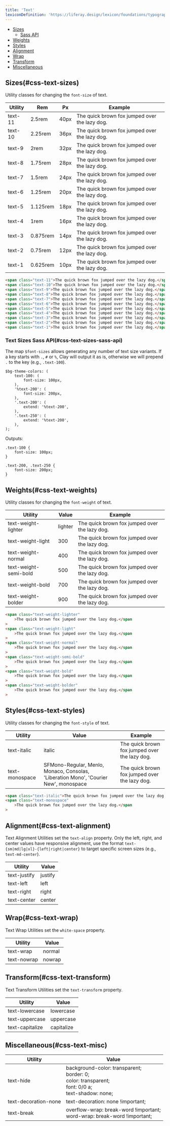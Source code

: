 ```yaml
---
title: 'Text'
lexiconDefinition: 'https://liferay.design/lexicon/foundations/typography/'
---
```


<div class="nav-toc-absolute">
<div class="nav-toc">

-   [Sizes](#css-text-sizes)
    -   [Sass API](#css-text-sizes-sass-api)
-   [Weights](#css-text-weights)
-   [Styles](#css-text-styles)
-   [Alignment](#css-text-alignment)
-   [Wrap](#css-text-wrap)
-   [Transform](#css-text-transform)
-   [Miscellaneous](#css-text-misc)

</div>
</div>

## Sizes(#css-text-sizes)

Utility classes for changing the `font-size` of text.

<div class="sheet-example">
	<table class="table table-autofit">
		<thead>
			<th class="table-cell-ws-nowrap">Utility</th>
			<th>Rem</th>
			<th>Px</th>
			<th class="table-cell-expand">Example</th>
		</thead>
		<tbody>
			<tr>
				<td class="table-cell-ws-nowrap">text-11</td>
				<td>2.5rem</td>
				<td>40px</td>
				<td class="table-cell-expand"><span class="text-11">The quick brown fox jumped over the lazy dog.</span></td>
			</tr>
			<tr>
				<td class="table-cell-ws-nowrap">text-10</td>
				<td>2.25rem</td>
				<td>36px</td>
				<td class="table-cell-expand"><span class="text-10">The quick brown fox jumped over the lazy dog.</span></td>
			</tr>
			<tr>
				<td class="table-cell-ws-nowrap">text-9</td>
				<td>2rem</td>
				<td>32px</td>
				<td class="table-cell-expand"><span class="text-9">The quick brown fox jumped over the lazy dog.</span></td>
			</tr>
			<tr>
				<td class="table-cell-ws-nowrap">text-8</td>
				<td>1.75rem</td>
				<td>28px</td>
				<td class="table-cell-expand"><span class="text-8">The quick brown fox jumped over the lazy dog.</span></td>
			</tr>
			<tr>
				<td class="table-cell-ws-nowrap">text-7</td>
				<td>1.5rem</td>
				<td>24px</td>
				<td class="table-cell-expand"><span class="text-7">The quick brown fox jumped over the lazy dog.</span></td>
			</tr>
			<tr>
				<td class="table-cell-ws-nowrap">text-6</td>
				<td>1.25rem</td>
				<td>20px</td>
				<td class="table-cell-expand"><span class="text-6">The quick brown fox jumped over the lazy dog.</span></td>
			</tr>
			<tr>
				<td class="table-cell-ws-nowrap">text-5</td>
				<td>1.125rem</td>
				<td>18px</td>
				<td class="table-cell-expand"><span class="text-5">The quick brown fox jumped over the lazy dog.</span></td>
			</tr>
			<tr>
				<td class="table-cell-ws-nowrap">text-4</td>
				<td>1rem</td>
				<td>16px</td>
				<td class="table-cell-expand"><span class="text-4">The quick brown fox jumped over the lazy dog.</span></td>
			</tr>
			<tr>
				<td class="table-cell-ws-nowrap">text-3</td>
				<td>0.875rem</td>
				<td>14px</td>
				<td class="table-cell-expand"><span class="text-3">The quick brown fox jumped over the lazy dog.</span></td>
			</tr>
			<tr>
				<td class="table-cell-ws-nowrap">text-2</td>
				<td>0.75rem</td>
				<td>12px</td>
				<td class="table-cell-expand"><span class="text-2">The quick brown fox jumped over the lazy dog.</span></td>
			</tr>
			<tr>
				<td class="table-cell-ws-nowrap">text-1</td>
				<td>0.625rem</td>
				<td>10px</td>
				<td class="table-cell-expand"><span class="text-1">The quick brown fox jumped over the lazy dog.</span></td>
			</tr>
		</tbody>
	</table>
</div>

```html
<span class="text-11">The quick brown fox jumped over the lazy dog.</span>
<span class="text-10">The quick brown fox jumped over the lazy dog.</span>
<span class="text-9">The quick brown fox jumped over the lazy dog.</span>
<span class="text-8">The quick brown fox jumped over the lazy dog.</span>
<span class="text-7">The quick brown fox jumped over the lazy dog.</span>
<span class="text-6">The quick brown fox jumped over the lazy dog.</span>
<span class="text-5">The quick brown fox jumped over the lazy dog.</span>
<span class="text-4">The quick brown fox jumped over the lazy dog.</span>
<span class="text-3">The quick brown fox jumped over the lazy dog.</span>
<span class="text-2">The quick brown fox jumped over the lazy dog.</span>
<span class="text-1">The quick brown fox jumped over the lazy dog.</span>
```

### Text Sizes Sass API(#css-text-sizes-sass-api)

The map `$font-sizes` allows generating any number of text size variants. If a key starts with `.`, `#` or `%`, Clay will output it as is, otherwise we will prepend `.` to the key (e.g., `.text-100`).

```scss{expanded}
$bg-theme-colors: (
    text-100: (
        font-size: 100px,
    ),
    '%text-200': (
        font-size: 200px,
    ),
    '.text-200': (
        extend: '%text-200',
    ),
    '.text-250': (
        extend: '%text-200',
    ),
);
```

Outputs:

```css{expanded}
.text-100 {
    font-size: 100px;
}

.text-200, .text-250 {
    font-size: 200px;
}
```

## Weights(#css-text-weights)

Utility classes for changing the `font-weight` of text.

<div class="sheet-example">
	<table class="table table-autofit">
		<thead>
			<th class="table-cell-ws-nowrap">Utility</th>
			<th>Value</th>
			<th class="table-cell-expand">Example</th>
		</thead>
		<tbody>
			<tr>
				<td class="table-cell-ws-nowrap">text-weight-lighter</td>
				<td>lighter</td>
				<td class="table-cell-expand"><span class="text-weight-lighter">The quick brown fox jumped over the lazy dog.</span></td>
			</tr>
			<tr>
				<td class="table-cell-ws-nowrap">text-weight-light</td>
				<td>300</td>
				<td class="table-cell-expand"><span class="text-weight-light">The quick brown fox jumped over the lazy dog.</span></td>
			</tr>
			<tr>
				<td class="table-cell-ws-nowrap">text-weight-normal</td>
				<td>400</td>
				<td class="table-cell-expand"><span class="text-weight-normal">The quick brown fox jumped over the lazy dog.</span></td>
			</tr>
			<tr>
				<td class="table-cell-ws-nowrap">text-weight-semi-bold</td>
				<td>500</td>
				<td class="table-cell-expand"><span class="text-weight-semi-bold">The quick brown fox jumped over the lazy dog.</span></td>
			</tr>
			<tr>
				<td class="table-cell-ws-nowrap">text-weight-bold</td>
				<td>700</td>
				<td class="table-cell-expand"><span class="text-weight-bold">The quick brown fox jumped over the lazy dog.</span></td>
			</tr>
			<tr>
				<td class="table-cell-ws-nowrap">text-weight-bolder</td>
				<td>900</td>
				<td class="table-cell-expand"><span class="text-weight-bolder">The quick brown fox jumped over the lazy dog.</span></td>
			</tr>
		</tbody>
	</table>
</div>

```html
<span class="text-weight-lighter"
	>The quick brown fox jumped over the lazy dog.</span
>
<span class="text-weight-light"
	>The quick brown fox jumped over the lazy dog.</span
>
<span class="text-weight-normal"
	>The quick brown fox jumped over the lazy dog.</span
>
<span class="text-weight-semi-bold"
	>The quick brown fox jumped over the lazy dog.</span
>
<span class="text-weight-bold"
	>The quick brown fox jumped over the lazy dog.</span
>
<span class="text-weight-bolder"
	>The quick brown fox jumped over the lazy dog.</span
>
```

## Styles(#css-text-styles)

Utility classes for changing the `font-style` of text.

<div class="sheet-example">
	<table class="table table-autofit">
		<thead>
			<th class="table-cell-ws-nowrap">Utility</th>
			<th class="table-cell-minw-200">Value</th>
			<th class="table-cell-expand">Example</th>
		</thead>
		<tbody>
			<tr>
				<td class="table-cell-ws-nowrap">text-italic</td>
				<td class="table-cell-minw-200">italic</td>
				<td class="table-cell-expand"><span class="text-italic">The quick brown fox jumped over the lazy dog.</span></td>
			</tr>
			<tr>
				<td class="table-cell-ws-nowrap">text-monospace</td>
				<td class="table-cell-minw-200">SFMono-Regular, Menlo, Monaco, Consolas, 'Liberation Mono', 'Courier New', monospace</td>
				<td class="table-cell-expand"><span class="text-monospace">The quick brown fox jumped over the lazy dog.</span></td>
			</tr>
		</tbody>
	</table>
</div>

```html
<span class="text-italic">The quick brown fox jumped over the lazy dog.</span>
<span class="text-monospace"
	>The quick brown fox jumped over the lazy dog.</span
>
```

## Alignment(#css-text-alignment)

Text Alignment Utilities set the `text-align` property. Only the left, right, and center values have responsive alignment, use the format `text-{sm|md|lg|xl}-{left|right|center}` to target specific screen sizes (e.g., `text-md-center`).

<div class="sheet-example">
	<div class="table-responsive">
		<table class="table table-autofit table-nowrap">
			<thead>
				<tr>
					<th>Utility</th>
					<th>Value</th>
				</tr>
			</thead>
			<tbody>
				<tr>
					<td>text-justify</td>
					<td>justify</td>
				</tr>
				<tr>
					<td>text-left</td>
					<td>left</td>
				</tr>
				<tr>
					<td>text-right</td>
					<td>right</td>
				</tr>
				<tr>
					<td>text-center</td>
					<td>center</td>
				</tr>
			</tbody>
		</table>
	</div>
</div>

## Wrap(#css-text-wrap)

Text Wrap Utilities set the `white-space` property.

<div class="sheet-example">
	<div class="table-responsive">
		<table class="table table-autofit table-nowrap">
			<thead>
				<tr>
					<th>Utility</th>
					<th>Value</th>
				</tr>
			</thead>
			<tbody>
				<tr>
					<td>text-wrap</td>
					<td>normal</td>
				</tr>
				<tr>
					<td>text-nowrap</td>
					<td>nowrap</td>
				</tr>
			</tbody>
		</table>
	</div>
</div>

## Transform(#css-text-transform)

Text Transform Utilities set the `text-transform` property.

<div class="sheet-example">
	<div class="table-responsive">
		<table class="table table-autofit table-nowrap">
			<thead>
				<tr>
					<th>Utility</th>
					<th>Value</th>
				</tr>
			</thead>
			<tbody>
				<tr>
					<td>text-lowercase</td>
					<td>lowercase</td>
				</tr>
				<tr>
					<td>text-uppercase</td>
					<td>uppercase</td>
				</tr>
				<tr>
					<td>text-capitalize</td>
					<td>capitalize</td>
				</tr>
			</tbody>
		</table>
	</div>
</div>

## Miscellaneous(#css-text-misc)

<div class="sheet-example">
	<div class="table-responsive">
		<table class="table table-autofit table-nowrap">
			<thead>
				<tr>
					<th>Utility</th>
					<th>Value</th>
				</tr>
			</thead>
			<tbody>
				<tr>
					<td>text-hide</td>
					<td>background-color: transparent;<br/>border: 0;<br/>color: transparent;<br/>font: 0/0 a;<br/>text-shadow: none;</td>
				</tr>
				<tr>
					<td>text-decoration-none</td>
					<td>text-decoration: none !important;</td>
				</tr>
				<tr>
					<td>text-break</td>
					<td>overflow-wrap: break-word !important;<br/>word-wrap: break-word !important;</td>
				</tr>
			</tbody>
		</table>
	</div>
</div>
